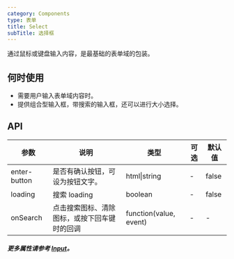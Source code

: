 ```yaml
---
category: Components
type: 表单
title: Select  
subTitle: 选择框
---
```


通过鼠标或键盘输入内容，是最基础的表单域的包装。

## 何时使用
- 需要用户输入表单域内容时。
- 提供组合型输入框，带搜索的输入框，还可以进行大小选择。



## API 
| 参数         | 说明                                         | 类型                   | 可选 | 默认值 |
| ------------ | -------------------------------------------- | ---------------------- | ---- | ------ |
| enter-button | 是否有确认按钮，可设为按钮文字。             | html\|string           | -    | false  |
| loading      | 搜索 loading                                 | boolean                | -    | false  |
| onSearch     | 点击搜索图标、清除图标，或按下回车键时的回调 | function(value, event) | -    | - |

##### 更多属性请参考 [Input](/components/input/#API)。